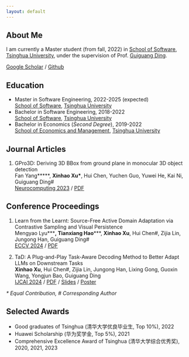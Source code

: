 ```yaml
---
layout: default
---
```


## About Me

I am currently a Master student (from fall, 2022) in [School of Software](https://www.thss.tsinghua.edu.cn/en/index.htm), [Tsinghua University](https://www.tsinghua.edu.cn/en/), under the supervision of Prof. [Guiguang Ding](https://www.thss.tsinghua.edu.cn/en/faculty/guiguangding.htm).
<!-- My research interests lie in deep and scientific learning, especially science-inspired model architectures. My research goal is to model this ever-changing and non-stationary world through scientific and interpretable deep models. Besides, I also devote myself to promoting research to valuable real-world applications. -->

<!-- Text can be **bold**, _italic_, or ~~strikethrough~~. -->

[Google Scholar](https://scholar.google.com/citations?user=QuzdK0MAAAAJ) / [Github](https://github.com/Ocean-627)

## Education

*   Master in Software Engineering, 2022-2025 (expected)<br>
    [School of Software](https://www.thss.tsinghua.edu.cn/en/index.htm), [Tsinghua University](https://www.tsinghua.edu.cn/en/)
*   Bachelor in Software Engineering, 2018-2022<br>
    [School of Software](https://www.thss.tsinghua.edu.cn/en/index.htm), [Tsinghua University](https://www.tsinghua.edu.cn/en/)
*   Bachelor in Economics (_Second Degree_), 2019-2022<br>
    [School of Economics and Management](https://www.sem.tsinghua.edu.cn/en/), [Tsinghua University](https://www.tsinghua.edu.cn/en/)

<!-- *   This is an unordered list following a header.
*   This is an unordered list following a header. -->

## Journal Articles

1.  GPro3D: Deriving 3D BBox from ground plane in monocular 3D object detection<br>
Fan Yang**\***, **Xinhao Xu\***, Hui Chen, Yuchen Guo, Yuwei He, Kai Ni, Guiguang Ding#<br>
[Neurocomputing 2023](https://www.sciencedirect.com/journal/neurocomputing) / [PDF](http://ise.thss.tsinghua.edu.cn/MIG/2023-1.pdf)

## Conference Proceedings

1. Learn from the Learnt: Source-Free Active Domain Adaptation via Contrastive Sampling and Visual Persistence<br>
Mengyao Lyu**\***, Tianxiang Hao**\***, **Xinhao Xu**, Hui Chen#, Zijia Lin, Jungong Han, Guiguang Ding#<br>
[ECCV 2024](https://eccv2024.ecva.net/)  / [PDF](https://arxiv.org/pdf/2407.18899)

2.  TaD: A Plug-and-Play Task-Aware Decoding Method to Better Adapt LLMs on Downstream Tasks<br>
**Xinhao Xu**, Hui Chen#, Zijia Lin, Jungong Han, Lixing Gong, Guoxin Wang, Yongjun Bao, Guiguang Ding<br>
[IJCAI 2024](https://ijcai24.org/)  / [PDF](https://www.ijcai.org/proceedings/2024/0728.pdf) / [Slides](/assets/doc/IJCAI24/slides.pdf) / [Poster](/assets/doc/IJCAI24/poster.pdf)

_* Equal Contribution, # Corresponding Author_

## Selected Awards
*   Good graduates of Tsinghua (清华大学优良毕业生, Top 10%), 2022
*   Huawei Scholarship (华为奖学金, Top 5%), 2021
*   Comprehensive Excellence Award of Tsinghua (清华大学综合优秀奖), 2020, 2021, 2023

<!-- There should be whitespace between paragraphs.

There should be whitespace between paragraphs. We recommend including a README, or a file with information about your project. -->
<!-- 
# Header 1

This is a normal paragraph following a header. GitHub is a code hosting platform for version control and collaboration. It lets you and others work together on projects from anywhere.

## Header 2

> This is a blockquote following a header.
>
> When something is important enough, you do it even if the odds are not in your favor.

### Header 3

```js
// Javascript code with syntax highlighting.
var fun = function lang(l) {
  dateformat.i18n = require('./lang/' + l)
  return true;
}
```

```ruby
# Ruby code with syntax highlighting
GitHubPages::Dependencies.gems.each do |gem, version|
  s.add_dependency(gem, "= #{version}")
end
```

#### Header 4

*   This is an unordered list following a header.
*   This is an unordered list following a header.
*   This is an unordered list following a header.

##### Header 5

1.  This is an ordered list following a header.
2.  This is an ordered list following a header.
3.  This is an ordered list following a header.

###### Header 6

| head1        | head two          | three |
|:-------------|:------------------|:------|
| ok           | good swedish fish | nice  |
| out of stock | good and plenty   | nice  |
| ok           | good `oreos`      | hmm   |
| ok           | good `zoute` drop | yumm  |

### There's a horizontal rule below this.

* * *

### Here is an unordered list:

*   Item foo
*   Item bar
*   Item baz
*   Item zip

### And an ordered list:

1.  Item one
1.  Item two
1.  Item three
1.  Item four

### And a nested list:

- level 1 item
  - level 2 item
  - level 2 item
    - level 3 item
    - level 3 item
- level 1 item
  - level 2 item
  - level 2 item
  - level 2 item
- level 1 item
  - level 2 item
  - level 2 item
- level 1 item

### Small image

![Octocat](https://github.githubassets.com/images/icons/emoji/octocat.png)

### Large image

![Branching](https://guides.github.com/activities/hello-world/branching.png)


### Definition lists can be used with HTML syntax.

<dl>
<dt>Name</dt>
<dd>Godzilla</dd>
<dt>Born</dt>
<dd>1952</dd>
<dt>Birthplace</dt>
<dd>Japan</dd>
<dt>Color</dt>
<dd>Green</dd>
</dl>

```
Long, single-line code blocks should not wrap. They should horizontally scroll if they are too long. This line should be long enough to demonstrate this.
```

```
The final element.
``` -->
